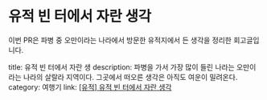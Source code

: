 # 유적 빈 터에서 자란 생각
이번 PR은 파병 중 오만이라는 나라에서 방문한 유적지에서 든 생각을 정리한 회고글입니다.

title: 유적 빈 터에서 자란 생
description: 파병을 가서 가장 많이 들린 나라는 오만이라는 나라의 살랄라 지역이다. 그곳에서 떠오른 생각은 아직도 여운이 밀려온다.
category: 여행기
link: [[유적] 유적 빈 터에서 자란 생각](https://makerjun.com/travel/ruins)
